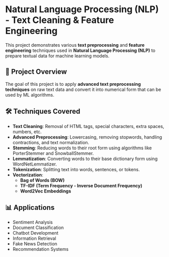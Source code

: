 # Natural Language Processing (NLP) - Text Cleaning & Feature Engineering

This project demonstrates various **text preprocessing** and **feature engineering** techniques used in **Natural Language Processing (NLP)** to prepare textual data for machine learning models.

## 📌 Project Overview
The goal of this project is to apply **advanced text preprocessing techniques** on raw text data and convert it into numerical form that can be used by ML algorithms.

## 🛠 Techniques Covered
- **Text Cleaning**: Removal of HTML tags, special characters, extra spaces, numbers, etc.
- **Advanced Preprocessing**: Lowercasing, removing stopwords, handling contractions, and text normalization.
- **Stemming**: Reducing words to their root form using algorithms like PorterStemmer and SnowballStemmer.
- **Lemmatization**: Converting words to their base dictionary form using WordNetLemmatizer.
- **Tokenization**: Splitting text into words, sentences, or tokens.
- **Vectorization**:
  - **Bag of Words (BOW)**
  - **TF-IDF (Term Frequency - Inverse Document Frequency)**
  - **Word2Vec Embeddings**


## 📊 Applications
- Sentiment Analysis
- Document Classification
- Chatbot Development
- Information Retrieval
- Fake News Detection
- Recommendation Systems
